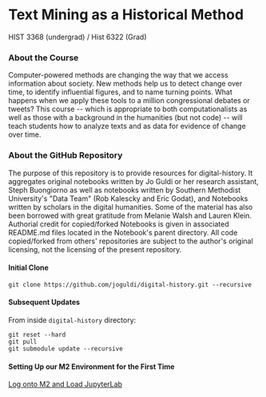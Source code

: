 # Text Mining as a Historical Method
HIST 3368 (undergrad) / Hist 6322 (Grad)

### About the Course
Computer-powered methods are changing the way that we access information about society. New methods help us to detect change over time, to identify influential figures, and to name turning points. What happens when we apply these tools to a million congressional debates or tweets?  This course -- which is appropriate to both computationalists as well as those with a background in the humanities (but not code) -- will teach students how to analyze texts and as data for evidence of change over time. 

### About the GitHub Repository
The purpose of this repository is to provide resources for digital-history. It aggregates original notebooks written by Jo Guldi or her research assistant, Steph Buongiorno as well as notebooks written by Southern Methodist University's "Data Team" (Rob Kalescky and Eric Godat), and Notebooks written by scholars in the digital humanities. Some of the material has also been borrowed with great gratitude from Melanie Walsh and Lauren Klein. Authorial credit for copied/forked Notebooks is given in associated README.md files located in the Notebook's parent directory. All code copied/forked from others' repositories are subject to the author's original licensing, not the licensing of the present repository.

#### Initial Clone 
`git clone https://github.com/joguldi/digital-history.git --recursive`

#### Subsequent Updates
From inside `digital-history` directory:
```
git reset --hard
git pull
git submodule update --recursive 
```
#### Setting Up our M2 Environment for the First Time

[Log onto M2 and Load JupyterLab](https://docs.google.com/document/d/1gDEMDv6BMZHOx_OQ2GyRdrQQq9qIXJZaLEFUFsOni-s/edit?usp=sharing)

